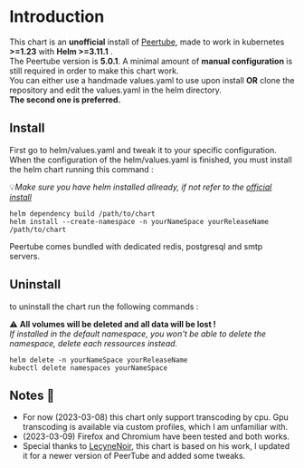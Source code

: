 # Introduction
This chart is an **unofficial** install of [Peertube](https://github.com/Chocobozzz/PeerTube), made to work in kubernetes **>=1.23** with **Helm >=3.11.1** .  
The Peertube version is **5.0.1**. A minimal amount of **manual configuration** is still required in order to make this chart work.  
You can either use a handmade values.yaml to use upon install **OR** clone the repository and edit the values.yaml in the helm directory.  
**The second one is preferred.**

## Install
First go to helm/values.yaml and tweak it to your specific configuration.
When the configuration of the helm/values.yaml is finished, you must install the helm chart running this command :

:bulb:*Make sure you have helm installed allready, if not refer to the [official install](https://helm.sh/docs/intro/install/)*

```
helm dependency build /path/to/chart
helm install --create-namespace -n yourNameSpace yourReleaseName /path/to/chart
```

Peertube comes bundled with dedicated redis, postgresql and smtp servers.
## Uninstall
to uninstall the chart run the following commands :

:warning: **All volumes will be deleted and all data will be lost !**   
*If installed in the default namespace, you won't be able to delete the namespace, delete each ressources instead.*

``` 
helm delete -n yourNameSpace yourReleaseName 
kubectl delete namespaces yourNameSpace
```
## Notes :memo:
 - For now (2023-03-08) this chart only support transcoding by cpu. Gpu transcoding is available via custom profiles, which I am unfamiliar with.
 - (2023-03-09) Firefox and Chromium have been tested and both works.  
 - Special thanks to [LecyneNoir](https://git.lecygnenoir.info/LecygneNoir), this chart is based on his work, I updated it for a newer version of PeerTube and added some tweaks.
